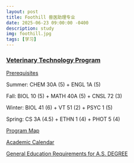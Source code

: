 ```yaml
---
layout: post
title: Foothill 兽医助理专业
date: 2025-06-23 09:00:00 -0400
description: study
img: foothill.jpg
tags: [学习]
---
```





### <a href="https://foothill.edu/vettech/" target="_blank">Veterinary Technology Program</a>

<a href="https://foothill.edu/vettech/prereq.html" target="_blank">Prerequisites </a>

Summer: CHEM 30A (5) + ENGL 1A (5)

Fall: BIOL 10 (5) + MATH 40A (5) + CNSL 72 (3)

Winter: BIOL 41 (6) + VT 51 (2) + PSYC 1 (5)

Spring: CS 3A (4.5) + ETHN 1 (4) + PHOT 5 (4)



<a href="https://foothill.programmapper.com/academics/interest-clusters/4599380c-55e7-4e19-96eb-8943fb25c7be/programs/f726d449-f562-05c3-cfd4-c3bb366731c4" target="_blank"> Program Map</a> 

<a href="https://foothill.edu/calendar/index.html" target="_blank"> Academic Calendar</a>

<a href="https://foothill.edu/counseling/pdf/aa-advising-fall2025-summer2026.pdf" target="_blank">General Education Requirements for A.S. DEGREE</a>





<!--

<br>

<a href="{{ site.url }}{{ site.baseurl }}/course/2023-06-26-khan-biology-note" target="_blank"> Khan Biology 笔记</a>


-->